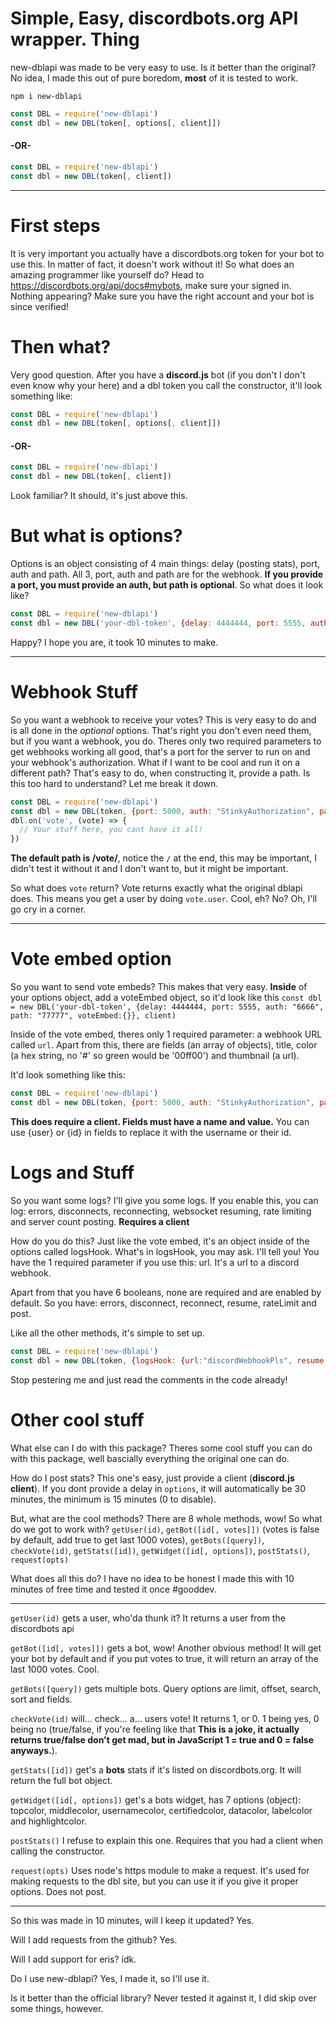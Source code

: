 # Simple, Easy, discordbots.org API wrapper. Thing
new-dblapi was made to be very easy to use. Is it better than the original? No idea, I made this out of pure boredom, **most** of it is tested to work.

```
npm i new-dblapi
```

```javascript
const DBL = require('new-dblapi')
const dbl = new DBL(token[, options[, client]])
```
#### -OR-
```javascript
const DBL = require('new-dblapi')
const dbl = new DBL(token[, client])
```
***
# First steps
It is very important you actually have a discordbots.org token for your bot to use this. In matter of fact, it doesn't work without it! So what does an amazing programmer like yourself do? Head to https://discordbots.org/api/docs#mybots, make sure your signed in.
Nothing appearing? Make sure you have the right account and your bot is since verified!

# Then what?
Very good question. After you have a **discord.js** bot (if you don't I don't even know why your here) and a dbl token you call the constructor, it'll look something like:
```javascript
const DBL = require('new-dblapi')
const dbl = new DBL(token[, options[, client]])
```
#### -OR-
```javascript
const DBL = require('new-dblapi')
const dbl = new DBL(token[, client])
```
Look familiar? It should, it's just above this.

# But what is options?
Options is an object consisting of 4 main things: delay (posting stats), port, auth and path. All 3, port, auth and path are for the webhook. **If you provide a port, you must provide an auth, but path is optional**. So what does it look like?
```javascript
const DBL = require('new-dblapi')
const dbl = new DBL('your-dbl-token', {delay: 4444444, port: 5555, auth: "6666", path: "77777"}, client)
```
Happy? I hope you are, it took 10 minutes to make.
***
# Webhook Stuff
So you want a webhook to receive your votes? This is very easy to do and is all done in the *optional* options. That's right you don't even need them, but if you want a webhook, you do. Theres only two required parameters to get webhooks working all good, that's a port for the server to run on and your webhook's authorization.
What if I want to be cool and run it on a different path? That's easy to do, when constructing it, provide a path. Is this too hard to understand? Let me break it down.
```javascript
const DBL = require('new-dblapi')
const dbl = new DBL(token, {port: 5000, auth: "StinkyAuthorization", path:"notmyvotes"})
dbl.on('vote', (vote) => {
  // Your stuff here, you cant have it all!
})
```
**The default path is /vote/**, notice the `/` at the end, this may be important, I didn't test it without it and I don't want to, but it might be important.

So what does `vote` return? Vote returns exactly what the original dblapi does. This means you get a user by doing `vote.user`. Cool, eh? No? Oh, I'll go cry in a corner.
***
# Vote embed option
So you want to send vote embeds? This makes that very easy. **Inside** of your options object, add a voteEmbed object, so it'd look like this `const dbl = new DBL('your-dbl-token', {delay: 4444444, port: 5555, auth: "6666", path: "77777", voteEmbed:{}}, client)` 

Inside of the vote embed, theres only 1 required parameter: a webhook URL called `url`. Apart from this, there are fields (an array of objects), title, color (a hex string, no '#' so green would be '00ff00') and thumbnail (a url).

It'd look something like this:
```javascript
const DBL = require('new-dblapi')
const dbl = new DBL(token, {port: 5000, auth: "StinkyAuthorization", path:"notmyvotes", voteEmbed:{url:"webhook url",fields:[{name:"name", value:"value"}],color:"00ff00"}}, client)
```
**This does require a client. Fields must have a name and value.** You can use {user} or {id} in fields to replace it with the username or their id.

# Logs and Stuff
So you want some logs? I'll give you some logs. If you enable this, you can log: errors, disconnects, reconnecting, websocket resuming, rate limiting and server count posting. **Requires a client**

How do you do this? Just like the vote embed, it's an object inside of the options called logsHook. What's in logsHook, you may ask. I'll tell you! You have the 1 required parameter if you use this: url. It's a url to a discord webhook. 

Apart from that you have 6 booleans, none are required and are enabled by default. So you have: errors, disconnect, reconnect, resume, rateLimit and post.

Like all the other methods, it's simple to set up.
```javascript
const DBL = require('new-dblapi')
const dbl = new DBL(token, {logsHook: {url:"discordWebhookPls", resume:false, disconnect:false}}, client)
```
Stop pestering me and just read the comments in the code already!

# Other cool stuff
What else can I do with this package? Theres some cool stuff you can do with this package, well bascially everything the original one can do.

How do I post stats? This one's easy, just provide a client (**discord.js client**). If you dont provide a delay in `options`, it will automatically be 30 minutes, the minimum is 15 minutes (0 to disable).

But, what are the cool methods? There are 8 whole methods, wow! So what do we got to work with? `getUser(id)`, `getBot([id[, votes]])` (votes is false by default, add true to get last 1000 votes), `getBots([query])`, `checkVote(id)`, `getStats([id])`, `getWidget([id[, options])`, `postStats()`, `request(opts)`

What does all this do? I have no idea to be honest I made this with 10 minutes of free time and tested it once #gooddev. 
***
`getUser(id)` gets a user, who'da thunk it? It returns a user from the discordbots api

`getBot([id[, votes]])` gets a bot, wow! Another obvious method! It will get your bot by default and if you put votes to true, it will return an array of the last 1000 votes. Cool.

`getBots([query])` gets multiple bots. Query options are limit, offset, search, sort and fields.

`checkVote(id)` will... check... a... users vote! It returns 1, or 0. 1 being yes, 0 being no (true/false, if you're feeling like that **This is a joke, it actually returns true/false don't get mad, but in JavaScript 1 = true and 0 = false anyways.**).

`getStats([id])` get's a **bots** stats if it's listed on discordbots.org. It will return the full bot object.

`getWidget([id[, options])` get's a bots widget, has 7 options (object): topcolor, middlecolor, usernamecolor, certifiedcolor, datacolor, labelcolor and highlightcolor.

`postStats()` I refuse to explain this one. Requires that you had a client when calling the constructor. 

`request(opts)` Uses node's https module to make a request. It's used for making requests to the dbl site, but you can use it if you give it proper options. Does not post.
***
So this was made in 10 minutes, will I keep it updated? Yes.

Will I add requests from the github? Yes.

Will I add support for eris? idk.

Do I use new-dblapi? Yes, I made it, so I'll use it.

Is it better than the official library? Never tested it against it, I did skip over some things, however.